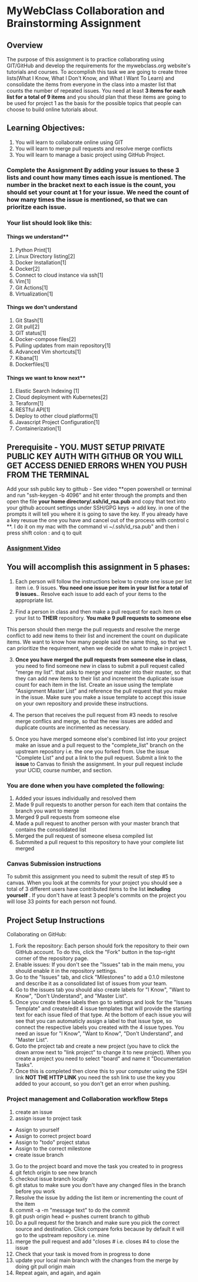 # MyWebClass Collaboration and Brainstorming Assignment

## Overview

The purpose of this assignment is to practice collaborating using GIT/GitHub and develop the requirements for the mywebclass.org website's tutorials and courses. To accomplish this task we are going to create three lists(What I Know, What I Don't Know, and What I Want To Learn) and consolidate the items from everyone in the class into a master list that counts the number of repeated issues. You need at least **3 items for each list for a total of 9 items** and you should plan that these items are going to be used for project 1 as the basis for the possible topics that people can choose to build online tutorials about.

## Learning Objectives:

1.  You will learn to collaborate online using GIT
2.  You will learn to merge pull requests and resolve merge conflicts
3.  You will learn to manage a basic project using GitHub Project.

### Complete the Assignment By adding your issues to these 3 lists and count how many times each issue is mentioned. The number in the bracket next to each issue is the count, you should set your count at 1 for your issue. We need the count of how many times the issue is mentioned, so that we can prioritze each issue.

### Your list should look like this:

#### Things we understand\*\*

1.  Python Print[1]
2.  Linux Directory listing[2]
3.  Docker Installation[1]
4.  Docker[2]
5.  Connect to cloud instance via ssh[1]
6.  Vim[1]
7.  Git Actions[1]
8.  Virtualization[1]


#### Things we don't understand

1. Git Stash[1]
2. GIt pull[2]
3. GIT status[1]
4. Docker-compose files[2]
5. Pulling updates from main repository[1]
6. Advanced Vim shortcuts[1]
7. Kibana[1]
8. Dockerfiles[1]

#### Things we want to know next\*\*

1.  Elastic Search Indexing [1]
2.  Cloud deployment with Kubernetes[2]
3.  Teraform[1]
4.  RESTful API[1]
5.  Deploy to other cloud platforms[1]
6.  Javascript Project Configuration[1]
7. Containerization[1]

## Prerequisite - YOU. MUST SETUP PRIVATE PUBLIC KEY AUTH WITH GITHUB OR YOU WILL GET ACCESS DENIED ERRORS WHEN YOU PUSH FROM THE TERMINAL

Add your ssh public key to github - See video
**open powershell or terminal and run "ssh-keygen -b 4096" and hit enter through the prompts and then open the file **your home directory/.ssh/id_rsa.pub** and copy that text into your github account settings under SSH/GPG keys -> add key. in one of the prompts it will tell you where it is going to save the key. If you already have a key reusue the one you have and cancel out of the process with control c **. I do it on my mac with the command vi ~/.ssh/id_rsa.pub" and then i press shift colon : and q to quit

### [Assignment Video](https://youtu.be/UFLKojO3OtM)

## You will accomplish this assignment in 5 phases:

1.  Each person will follow the instructions below to create one issue per list item i.e. 9 issues.
    **You need one issue per item in your list for a total of 9 issues.**. Resolve each issue to add each of your items to the appropriate list.

2.  Find a person in class and then make a pull request for each item on your list to **THEIR** repository. **You make 9 pull requests to someone else**

This person should then merge the pull requests and resolve the merge conflict to add new items to their list and increment the count on dupilicate items. We want to know how many people said the same thing, so that we can prioritize the requirement, when we decide on what to make in project 1.

3.  **Once you have merged the pull requests from someone else in class**, you need to find someone new in class to submit a pull request called "merge my list". that asks to merge your master into their master, so that they can add new items to their list and increment the duplicate issue count for each item in the list. Create an issue using the template "Assignment Master List" and reference the pull request that you make in the issue. Make sure you make a issue template to accept this issue on your own repository and provide these instructions.

4.  The person that receives the pull request from #3 needs to resolve merge conflics and merge, so that the new issues are added and duplicate counts are incrimented as necessary.

5.  Once you have merged someone else's combined list into your project make an issue and a pull request to the "complete_list" branch on the upstream repository i.e. the one you forked from. Use the issue "Complete List" and put a link to the pull request. Submit a link to the **issue** to Canvas to finish the assignment. In your pull request include your UCID, course number, and section.

### You are done when you have completed the following:

1.  Added your issues individually and resolved them
2.  Made 9 pull requests to another person for each item that contains the branch you want to merge
3.  Merged 9 pull requests from someone else
4.  Made a pull request to another person with your master branch that contains the consolidated list
5.  Merged the pull request of someone elsesa compiled list
6.  Submmited a pull request to this repository to have your complete list merged

### Canvas Submission instructions

To submit this assignment you need to submit the result of step #5 to canvas. When you look at the commits for your project you should see a total of 3 different users have contributed items to the list **including yourself** . If you don't have at least 3 people's commits on the project you will lose 33 points for each person not found.

## Project Setup Instructions

Collaborating on GitHub:

1. Fork the repository: Each person should fork the repository to their own GitHub account. To do this, click the "Fork" button in the top-right corner of the repository page.
2. Enable issues: If you don't see the "Issues" tab in the main menu, you should enable it in the repository settings.
3. Go to the "Issues" tab, and click "Milestones" to add a 0.1.0 milestone and describe it as a consolidated list of issues from your team.
4. Go to the issues tab you should also create labels for "I Know", "Want to Know", "Don't Understand", and "Master List".
5. Once you create these labels then go to settings and look for the "Issues Template" and create/edit 4 issue templates that will provide the starting text for each issue filed of that type. At the bottom of each issue you will see that you can automaticly assign a label to that issue type, so connect the respective labels you created with the 4 issue types. You need an issue for "I Know", "Want to Know", "Don't Understand", and "Master List".
6. Goto the project tab and create a new project (you have to click the down arrow next to "link project" to change it to new project). When you create a project you need to select "board" and name it "Documentation Tasks".
7. Once this is completed then clone this to your computer using the SSH link **NOT THE HTTP LINK** you need the ssh link to use the key you added to your account, so you don't get an error when pushing.

### Project management and Collaboration workflow Steps

1. create an issue
2. assign issue to project task

- Assign to yourself
- Assign to correct project board
- Assign to "todo" project status
- Assign to the correct milestone
- create issue branch

3.  Go to the project board and move the task you created to in progress
4.  git fetch origin to see new branch
5.  checkout issue branch locally
6.  git status to make sure you don't have any changed files in the branch before you work
7.  Resolve the issue by adding the list item or incrementing the count of the item
8.  commit -a -m "message text" to do the commit
9.  git push origin head <- pushes current branch to github
10. Do a pull request for the branch and make sure you pick the correct source and destination. Click compare forks because by default it will go to the upstream repository i.e. mine
11. merge the pull request and add "closes #<issue number> i.e. closes #4 to close the issue
12. Check that your task is moved from in progress to done
13. update your local main branch with the changes from the merge by doing git pull origin main
14. Repeat again, and again, and again
